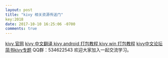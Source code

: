 ```yaml
---
layout: post
title: "kivy 相关资源传送门"
key:2018
date: 2017-10-10 16:25:06 -0700
comments: true
---
```

[kivy 官网](https://kivy.org/#home)
[kivy 中文翻译 ](https://github.com/Kivy-CN/Kivy-CN)
[kivy android 打包教程 ](https://github.com/nkiiiiid/kivy-apk)
[kivy win 打包教程](https://github.com/nkiiiiid/kivy-exe)
[kivy中文论坛 ](http://kivy.club/forum.php)
[简书kivy专题](http://www.jianshu.com/c/f990f02e26d4)
QQ群：534622543
欢迎大家加入一起交流学习。